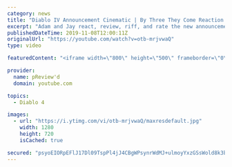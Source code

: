 ```yaml
---
category: news
title: "Diablo IV Announcement Cinematic | By Three They Come Reaction / Review / Rating"
excerpt: "Adam and Jay react, review, riff, and rate the new announcement cinematic everyone wanted to see last year at Blizzcon, Diablo IV 'By Three They Come'."
publishedDateTime: 2019-11-08T12:00:11Z
originalUrl: "https://youtube.com/watch?v=otb-mrjvwaQ"
type: video

featuredContent: "<iframe width=\"800\" height=\"500\" frameborder=\"0\" src=\"https://www.youtube.com/embed/otb-mrjvwaQ\" allow=\"accelerometer; autoplay; encrypted-media; gyroscope; picture-in-picture\" allowfullscreen></iframe>"

provider:
  name: pReview'd
  domain: youtube.com

topics:
  - Diablo 4

images:
  - url: "https://i.ytimg.com/vi/otb-mrjvwaQ/maxresdefault.jpg"
    width: 1280
    height: 720
    isCached: true

secured: "psyoEIORpEFlJ17Dl09TspPl4jJ4CBgWPsynrWdMJ+ulmoyYxzGSsWold8k3bzqT431P9y6gCrJr7edHKf1gGo9tHJD32U9ZOXRqhZ0G81ByGuW+uE8e54Y2/2SwAQoBobNF0CEwBqPK7T0NL5lckZmK4c31NYfkXobbj4odpRfWgpa1qGuz01jwxHmsv9lX4Lp7YSdIOKebtoaXEXCOY42qtAEI46omQEsgt2iWBfr0OUzXoyn5e7EI4YQIUbvZvhUb2MQ50Rg4K3CQneP12/S8epdpfI2nh6BTKS3m1mYHhqjQ2k2Tl0KrYIAnYcp0Mzhm1rrOyjE7jhG5/zIaVk1JzRXP2v7TwdNJHsXGVwBfTWCKRcOPDN3xsIIzFy9kaXuMZZk4eJR2Hu9ku4NH0n2C7KLH8dRidBT+Rh8AagcQBUvXqGIIQrV2eLx+W7Si;z4pqL++prCjNLWlf6DsezA=="
---
```


